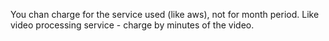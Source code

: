 You chan charge for the service used (like aws), not for month period. Like video processing service - charge by minutes of the video.